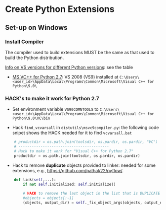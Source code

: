 # Create Python Extensions

## Set-up on Windows

### Install Compiler

The compiler used to build extensions MUST be the same as that used to build the Python distribution. 

[Info on VS versions for different Python versions](https://blogs.msdn.microsoft.com/pythonengineering/2016/04/11/unable-to-find-vcvarsall-bat/): see the table
 - [MS VC++ for Python 2.7](https://www.microsoft.com/en-us/download/details.aspx?id=44266): VS 2008 (VS9) installed at `C:\Users\<user_id>\AppData\Local\Programs\Common\Microsoft\Visual C++ for Python\9.0\`

### HACK's to make it work for Python 2.7

* Set environment variable `VS90COMNTOOLS` to `C:\Users\<user_id>\AppData\Local\Programs\Common\Microsoft\Visual C++ for Python\9.0\VC\bin`

* Hack `find_vcvarsall` in `distutils\msvc9compiler.py`: the following code snipet shows the HACK needed for it to find `vcvarsall.bat`

```python
    # productdir = os.path.join(toolsdir, os.pardir, os.pardir, "VC")
    # -----------------------------------------
    # Hack to make it work for "Visual C++ for Python 2.7"
    productdir = os.path.join(toolsdir, os.pardir, os.pardir)
```

* Hack to remove **duplicate** objects provided to linker: needed for some extensions, e.g., https://github.com/pathak22/pyflow/.


```python
    def link(self,...):
        if not self.initialized: self.initialize()
        
        # HACK to remove the last object in the list that is DUPLICATE (on Windows)
        #objects = objects[:-1]
        (objects, output_dir) = self._fix_object_args(objects, output_dir)
```
